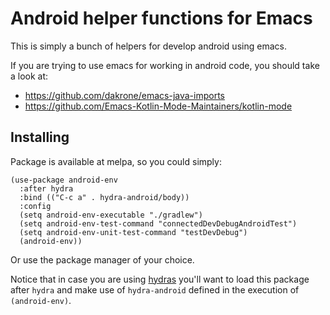 # Android helper functions for Emacs

This is simply a bunch of helpers for develop android using emacs.

If you are trying to use emacs for working in android code, you should take a look at:

* https://github.com/dakrone/emacs-java-imports
* https://github.com/Emacs-Kotlin-Mode-Maintainers/kotlin-mode

## Installing

Package is available at melpa, so you could simply:
```
(use-package android-env
  :after hydra
  :bind (("C-c a" . hydra-android/body))
  :config
  (setq android-env-executable "./gradlew")
  (setq android-env-test-command "connectedDevDebugAndroidTest")
  (setq android-env-unit-test-command "testDevDebug")
  (android-env))
```

Or use the package manager of your choice.

Notice that in case you are using [hydras](https://github.com/abo-abo/hydra) you'll want to load this package after `hydra` and make use of `hydra-android` defined in the execution of `(android-env)`.
